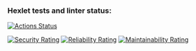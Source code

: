 ### Hexlet tests and linter status:
[![Actions Status](https://github.com/rikoshet437/qa-auto-engineer-javascript-project-44/actions/workflows/hexlet-check.yml/badge.svg)](https://github.com/rikoshet437/qa-auto-engineer-javascript-project-44/actions)

[![Security Rating](https://sonarcloud.io/api/project_badges/measure?project=rikoshet437_qa-auto-engineer-javascript-project-44&metric=security_rating)](https://sonarcloud.io/summary/new_code?id=rikoshet437_qa-auto-engineer-javascript-project-44) [![Reliability Rating](https://sonarcloud.io/api/project_badges/measure?project=rikoshet437_qa-auto-engineer-javascript-project-44&metric=reliability_rating)](https://sonarcloud.io/summary/new_code?id=rikoshet437_qa-auto-engineer-javascript-project-44) [![Maintainability Rating](https://sonarcloud.io/api/project_badges/measure?project=rikoshet437_qa-auto-engineer-javascript-project-44&metric=sqale_rating)](https://sonarcloud.io/summary/new_code?id=rikoshet437_qa-auto-engineer-javascript-project-44)



